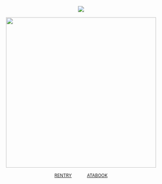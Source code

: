 
<div align="center"> 
  
![](https://komarev.com/ghpvc/?username=vampiresoul&color=a3541b&label=ꔫ)

<p align="center"> <img width="400" src="https://files.catbox.moe/jtzcdj.png">

<div align="center"> 
 
<sup>[RENTRY](https://rentry.co/heartsbane)⠀⠀ ⠀⠀ [ATABOOK](https://soulripper.atabook.org/)</sub></sup>
